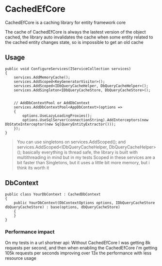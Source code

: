 # CachedEfCore

CachedEfCore is a caching library for entity framework core

The cache of CachedEfCore is always the lastest version of the object cached, the library auto invalidates the cache when some entity related to the cached entity changes state, so is impossible to get an old cache

## **Usage**
```
public void ConfigureServices(IServiceCollection services)
{
    services.AddMemoryCache();
    services.AddScoped<KeyGeneratorVisitor>();
    services.AddScoped<IDbQueryCacheHelper, DbQueryCacheHelper>();
    services.AddSingleton<IDbQueryCacheStore, DbQueryCacheStore>();


    // AddDbContextPool or AddDbContext
    services.AddDbContextPool<AppDbContext>(options =>
    {
        options.UseLazyLoadingProxies();
        options.UseSqlServer(connectionString).AddInterceptors(new DbStateInterceptor(new SqlQueryEntityExtractor()));
    });
}
```
> You can use singletons on services.AddScoped<KeyGeneratorVisitor>();
> and services.AddScoped<IDbQueryCacheHelper, DbQueryCacheHelper>();
> basically everything is thread safe, the library is built with multithreading in mind
> but in my tests Scoped in these services are a bit faster than Singletons, but it uses a little bit more memory, but i think its worth it


## **DbContext**
```
public class YourDbContext : CachedDbContext
{
    public YourDbContext(DbContextOptions options, IDbQueryCacheStore dbQueryCacheStore) : base(options, dbQueryCacheStore)
    {
    }
}
```

### **Performance impact**
On my tests in a url shortner api:
Without CachedEfCore I was getting 8k requests per second, and then when enabling the CachedEfCore i'm getting 105k requests per seconds improving over 13x the performance with less resource usage
